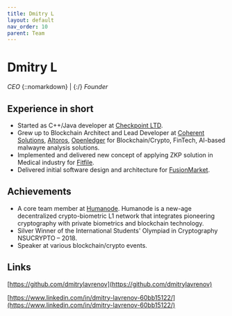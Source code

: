 ```yaml
---
title: Dmitry L
layout: default
nav_order: 10
parent: Team
---
```


# Dmitry L

_CEO_ {::nomarkdown} | {:/} _Founder_

## Experience in short

- Started as C++/Java developer at [Checkpoint LTD](https://www.checkpoint.com/).
- Grew up to Blockchain Architect and Lead Developer at [Coherent Solutions](https://www.coherentsolutions.com/), [Altoros](https://www.altoros.com/), [Openledger](https://openledger.info/) for Blockchain/Crypto, FinTech, AI-based malwayre analysis solutions.
- Implemented and delivered new concept of applying ZKP solution in Medical industry for [Fitfile](https://fitfile.com/).
- Delivered initial software design and architecture for [FusionMarket](https://fusionmarkets.com/).

## Achievements

- A core team member at [Humanode](https://humanode.io/). Humanode is a new-age decentralized crypto-biometric L1 network that integrates pioneering cryptography with private biometrics and blockchain technology.
- Silver Winner of the International Students' Olympiad in Cryptography NSUCRYPTO – 2018.
- Speaker at various blockchain/crypto events.

## Links

[https://github.com/dmitrylavrenov](https://github.com/dmitrylavrenov)

[https://www.linkedin.com/in/dmitry-lavrenov-60bb15122/](https://www.linkedin.com/in/dmitry-lavrenov-60bb15122/)
